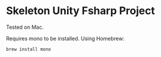 Skeleton Unity Fsharp Project
========

Tested on Mac.

Requires mono to be installed.
Using Homebrew:
```
brew install mono
```

